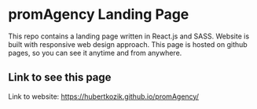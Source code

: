 # promAgency Landing Page

This repo contains a landing page written in React.js and SASS. Website is built with responsive web design approach. This page is hosted on github pages, so you can see it anytime and from anywhere.

## Link to see this page

Link to website: https://hubertkozik.github.io/promAgency/
